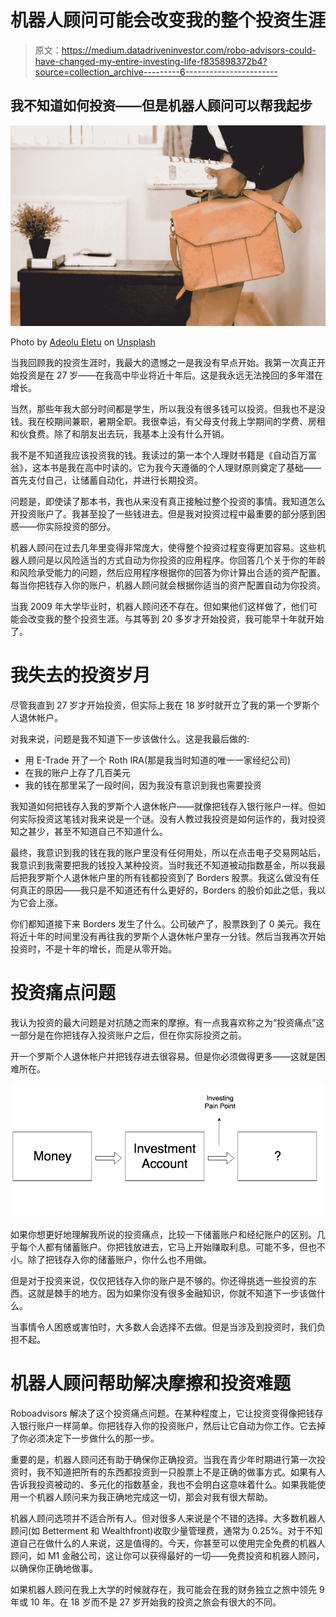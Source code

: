 # 机器人顾问可能会改变我的整个投资生涯

> 原文：<https://medium.datadriveninvestor.com/robo-advisors-could-have-changed-my-entire-investing-life-f835898372b4?source=collection_archive---------6----------------------->

## 我不知道如何投资——但是机器人顾问可以帮我起步

![](img/e2266c4b1af83bed5cd3dcda84a18fa4.png)

Photo by [Adeolu Eletu](https://unsplash.com/@adeolueletu) on [Unsplash](https://unsplash.com/)

当我回顾我的投资生涯时，我最大的遗憾之一是我没有早点开始。我第一次真正开始投资是在 27 岁——在我高中毕业将近十年后。这是我永远无法挽回的多年潜在增长。

当然，那些年我大部分时间都是学生，所以我没有很多钱可以投资。但我也不是没钱。我在校期间兼职，暑期全职。我很幸运，有父母支付我上学期间的学费、房租和伙食费。除了和朋友出去玩，我基本上没有什么开销。

我不是不知道我应该投资我的钱。我读过的第一本个人理财书籍是《自动百万富翁》，这本书是我在高中时读的。它为我今天遵循的个人理财原则奠定了基础——首先支付自己，让储蓄自动化，并进行长期投资。

问题是，即使读了那本书，我也从来没有真正接触过整个投资的事情。我知道怎么开投资账户了。我甚至投了一些钱进去。但是我对投资过程中最重要的部分感到困惑——你实际投资的部分。

机器人顾问在过去几年里变得非常庞大，使得整个投资过程变得更加容易。这些机器人顾问是以风险适当的方式自动为你投资的应用程序。你回答几个关于你的年龄和风险承受能力的问题，然后应用程序根据你的回答为你计算出合适的资产配置。每当你把钱存入你的账户，机器人顾问就会根据你适当的资产配置自动为你投资。

当我 2009 年大学毕业时，机器人顾问还不存在。但如果他们这样做了，他们可能会改变我的整个投资生涯。与其等到 20 多岁才开始投资，我可能早十年就开始了。

# 我失去的投资岁月

尽管我直到 27 岁才开始投资，但实际上我在 18 岁时就开立了我的第一个罗斯个人退休帐户。

对我来说，问题是我不知道下一步该做什么。这是我最后做的:

*   用 E-Trade 开了一个 Roth IRA(那是我当时知道的唯一一家经纪公司)
*   在我的账户上存了几百美元
*   我的钱在那里呆了一段时间，因为我没有意识到我也需要投资

我知道如何把钱存入我的罗斯个人退休帐户——就像把钱存入银行账户一样。但如何实际投资这笔钱对我来说是一个谜。没有人教过我投资是如何运作的，我对投资知之甚少，甚至不知道自己不知道什么。

最终，我意识到我的钱在我的账户里没有任何用处，所以在点击电子交易网站后，我意识到我需要把我的钱投入某种投资。当时我还不知道被动指数基金，所以我最后把我罗斯个人退休帐户里的所有钱都投资到了 Borders 股票。我这么做没有任何真正的原因——我只是不知道还有什么更好的，Borders 的股价如此之低，我以为它会上涨。

你们都知道接下来 Borders 发生了什么。公司破产了，股票跌到了 0 美元。我在将近十年的时间里没有再往我的罗斯个人退休帐户里存一分钱。然后当我再次开始投资时，不是十年的增长，而是从零开始。

# 投资痛点问题

我认为投资的最大问题是对抗随之而来的摩擦。有一点我喜欢称之为“投资痛点”这一部分是在你把钱存入投资账户之后，但在你实际投资之前。

开一个罗斯个人退休帐户并把钱存进去很容易。但是你必须做得更多——这就是困难所在。

![](img/347099fe619212827ea63776cc73a7c2.png)

如果你想更好地理解我所说的投资痛点，比较一下储蓄账户和经纪账户的区别。几乎每个人都有储蓄账户。你把钱放进去，它马上开始赚取利息。可能不多，但也不小。除了把钱存入你的储蓄账户，你什么也不用做。

但是对于投资来说，仅仅把钱存入你的账户是不够的。你还得挑选一些投资的东西。这就是棘手的地方。因为如果你没有很多金融知识，你就不知道下一步该做什么。

当事情令人困惑或害怕时，大多数人会选择不去做。但是当涉及到投资时，我们负担不起。

# 机器人顾问帮助解决摩擦和投资难题

Roboadvisors 解决了这个投资痛点问题。在某种程度上，它让投资变得像把钱存入银行账户一样简单。你把钱存入你的投资账户，然后让它自动为你工作。它去掉了你必须决定下一步做什么的那一步。

重要的是，机器人顾问还有助于确保你正确投资。当我在青少年时期进行第一次投资时，我不知道把所有的东西都投资到一只股票上不是正确的做事方式。如果有人告诉我投资被动的、多元化的指数基金，我也不会明白这意味着什么。如果我能使用一个机器人顾问来为我正确地完成这一切，那会对我有很大帮助。

机器人顾问选项并不适合所有人。但对很多人来说是个不错的选择。大多数机器人顾问(如 Betterment 和 Wealthfront)收取少量管理费，通常为 0.25%。对于不知道自己在做什么的人来说，这是值得的。今天，你甚至可以使用完全免费的机器人顾问，如 M1 金融公司，这让你可以获得最好的一切——免费投资和机器人顾问，以确保你正确地做事。

如果机器人顾问在我上大学的时候就存在，我可能会在我的财务独立之旅中领先 9 年或 10 年。在 18 岁而不是 27 岁开始我的投资之旅会有很大的不同。